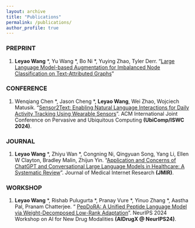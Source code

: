 ```yaml
---
layout: archive
title: "Publications"
permalink: /publications/
author_profile: true
---
```


### PREPRINT
1.  **Leyao Wang** *, Yu Wang *, Bo Ni *, Yuying Zhao, Tyler Derr. “[Large Language Model-based Augmentation for Imbalanced Node Classification on Text-Attributed Graphs](https://arxiv.org/abs/2410.16882)” 


### CONFERENCE 
1. Wenqiang Chen *, Jason Cheng *, **Leyao Wang**, Wei Zhao, Wojciech Matusik. “[Sensor2Text: Enabling Natural Language Interactions for Daily Activity Tracking Using Wearable Sensors](https://arxiv.org/abs/2410.20034)”. ACM International Joint Conference on Pervasive and Ubiquitous Computing **(UbiComp/ISWC 2024)**. 

### JOURNAL
1. **Leyao Wang** *,  Zhiyu Wan *, Congning Ni, Qingyuan Song, Yang Li, Ellen W Clayton, Bradley Malin, Zhijun Yin. “[Application and Concerns of ChatGPT and Conversational Large Language Models in Healthcare: A Systematic Review](https://www.medrxiv.org/content/10.1101/2024.04.26.24306390v1)”. Journal of Medical Internet Research **(JMIR)**.


### WORKSHOP 
1. **Leyao Wang** *, Rishab Pulugurta *, Pranay Vure *, Yinuo Zhang *, Aastha Pal, Pranam Chatterjee. “ [PepDoRA: A Unified Peptide Language Model via Weight-Decomposed Low-Rank Adaptation](https://arxiv.org/abs/2410.20667)”. NeurIPS 2024 Workshop on AI for New Drug Modalities **(AIDrugX @ NeurIPS24)**. 
